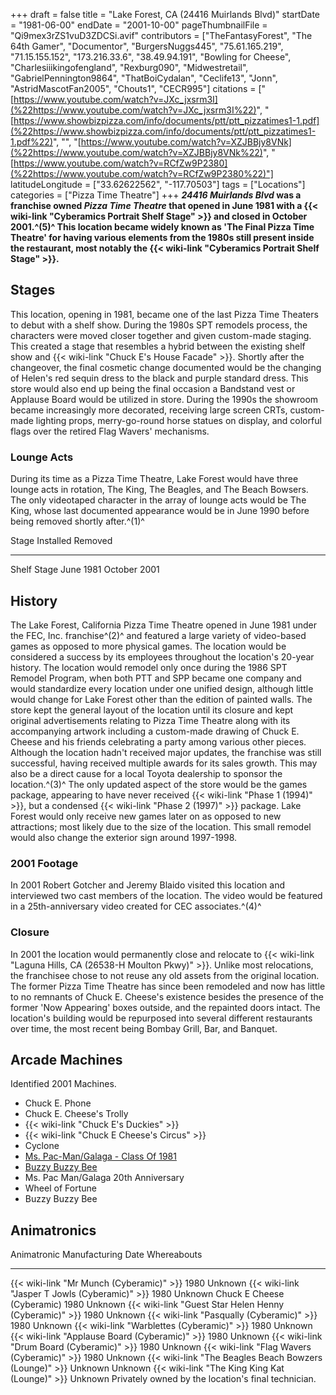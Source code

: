 +++
draft = false
title = "Lake Forest, CA (24416 Muirlands Blvd)"
startDate = "1981-06-00"
endDate = "2001-10-00"
pageThumbnailFile = "Qi9mex3rZS1vuD3ZDCSi.avif"
contributors = ["TheFantasyForest", "The 64th Gamer", "Documentor", "BurgersNuggs445", "75.61.165.219", "71.15.155.152", "173.216.33.6", "38.49.94.191", "Bowling for Cheese", "Charlesiiikingofengland", "Rexburg090", "Midwestretail", "GabrielPennington9864", "ThatBoiCydalan", "Ceclife13", "Jonn", "AstridMascotFan2005", "Chouts1", "CECR995"]
citations = ["[https://www.youtube.com/watch?v=JXc_jxsrm3I](%22https://www.youtube.com/watch?v=JXc_jxsrm3I%22)", "[https://www.showbizpizza.com/info/documents/ptt/ptt_pizzatimes1-1.pdf](%22https://www.showbizpizza.com/info/documents/ptt/ptt_pizzatimes1-1.pdf%22)", "", "[https://www.youtube.com/watch?v=XZJBBjy8VNk](%22https://www.youtube.com/watch?v=XZJBBjy8VNk%22)", "[https://www.youtube.com/watch?v=RCfZw9P2380](%22https://www.youtube.com/watch?v=RCfZw9P2380%22)"]
latitudeLongitude = ["33.62622562", "-117.70503"]
tags = ["Locations"]
categories = ["Pizza Time Theatre"]
+++
***24416 Muirlands Blvd* was a franchise owned *Pizza Time Theatre* that opened in June 1981 with a {{< wiki-link "Cyberamics Portrait Shelf Stage" >}} and closed in October 2001.^(5)^
This location became widely known as 'The Final Pizza Time Theatre' for having various elements from the 1980s still present inside the restaurant, most notably the {{< wiki-link "Cyberamics Portrait Shelf Stage" >}}.**

## Stages

This location, opening in 1981, became one of the last Pizza Time Theaters to debut with a shelf show.
During the 1980s SPT remodels process, the characters were moved closer together and given custom-made staging. This created a stage that resembles a hybrid between the existing shelf show and {{< wiki-link "Chuck E's House Facade" >}}. Shortly after the changeover, the final cosmetic change documented would be the changing of Helen's red sequin dress to the black and purple standard dress. This store would also end up being the final occasion a Bandstand vest or Applause Board would be utilized in store.
During the 1990s the showroom became increasingly more decorated, receiving large screen CRTs, custom-made lighting props, merry-go-round horse statues on display, and colorful flags over the retired Flag Wavers' mechanisms.

### Lounge Acts

During its time as a Pizza Time Theatre, Lake Forest would have three lounge acts in rotation, The King, The Beagles, and The Beach Bowsers. The only videotaped character in the array of lounge acts would be The King, whose last documented appearance would be in June 1990 before being removed shortly after.^(1)^

  Stage         Installed   Removed
  ------------- ----------- --------------
  Shelf Stage   June 1981   October 2001

## History

The Lake Forest, California Pizza Time Theatre opened in June 1981 under the FEC, Inc. franchise^(2)^ and featured a large variety of video-based games as opposed to more physical games. The location would be considered a success by its employees throughout the location's 20-year history.
The location would remodel only once during the 1986 SPT Remodel Program, when both PTT and SPP became one company and would standardize every location under one unified design, although little would change for Lake Forest other than the edition of painted walls. The store kept the general layout of the location until its closure and kept original advertisements relating to Pizza Time Theatre along with its accompanying artwork including a custom-made drawing of Chuck E. Cheese and his friends celebrating a party among various other pieces.
Although the location hadn't received major updates, the franchise was still successful, having received multiple awards for its sales growth. This may also be a direct cause for a local Toyota dealership to sponsor the location.^(3)^
The only updated aspect of the store would be the games package, appearing to have never received {{< wiki-link "Phase 1 (1994)" >}}, but a condensed {{< wiki-link "Phase 2 (1997)" >}} package. Lake Forest would only receive new games later on as opposed to new attractions; most likely due to the size of the location. This small remodel would also change the exterior sign around 1997-1998.

### 2001 Footage

In 2001 Robert Gotcher and Jeremy Blaido visited this location and interviewed two cast members of the location. The video would be featured in a 25th-anniversary video created for CEC associates.^(4)^

### Closure

In 2001 the location would permanently close and relocate to {{< wiki-link "Laguna Hills, CA (26538-H Moulton Pkwy)" >}}. Unlike most relocations, the franchisee chose to not reuse any old assets from the original location. The former Pizza Time Theatre has since been remodeled and now has little to no remnants of Chuck E. Cheese's existence besides the presence of the former 'Now Appearing' boxes outside, and the repainted doors intact.
The location's building would be repurposed into several different restaurants over time, the most recent being Bombay Grill, Bar, and Banquet.

## Arcade Machines

Identified 2001 Machines.

- Chuck E. Phone
- Chuck E. Cheese's Trolly
- {{< wiki-link "Chuck E's Duckies" >}}
- {{< wiki-link "Chuck E Cheese's Circus" >}}
- Cyclone
- [Ms. Pac-Man/Galaga - Class Of 1981](https://www.arcade-museum.com/game_detail.php?game_id=8784)
- [Buzzy Buzzy Bee](https://www.highwaygames.com/arcade-machines/buzzy-buzzy-bee-6071/)
- Ms. Pac Man/Galaga 20th Anniversary
- Wheel of Fortune
- Buzzy Buzzy Bee

## Animatronics

  Animatronic                                                  Manufacturing Date   Whereabouts
  ------------------------------------------------------------ -------------------- ------------------------------------------------------
  {{< wiki-link "Mr Munch (Cyberamic)" >}}                 1980                 Unknown
  {{< wiki-link "Jasper T Jowls (Cyberamic)" >}}           1980                 Unknown
  Chuck E Cheese (Cyberamic)                                   1980                 Unknown
  {{< wiki-link "Guest Star Helen Henny (Cyberamic)" >}}   1980                 Unknown
  {{< wiki-link "Pasqually (Cyberamic)" >}}                1980                 Unknown
  {{< wiki-link "Warblettes (Cyberamic)" >}}               1980                 Unknown
  {{< wiki-link "Applause Board (Cyberamic)" >}}           1980                 Unknown
  {{< wiki-link "Drum Board (Cyberamic)" >}}               1980                 Unknown
  {{< wiki-link "Flag Wavers (Cyberamic)" >}}              1980                 Unknown
  {{< wiki-link "The Beagles Beach Bowzers (Lounge)" >}}   Unknown              Unknown
  {{< wiki-link "The King King Kat (Lounge)" >}}           Unknown              Privately owned by the location's final technician.
